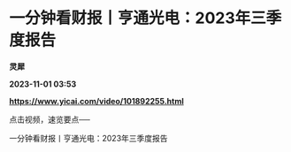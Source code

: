 # 一分钟看财报丨亨通光电：2023年三季度报告
**灵犀**

**2023-11-01 03:53**

**https://www.yicai.com/video/101892255.html**

点击视频，速览要点──

一分钟看财报丨亨通光电：2023年三季度报告